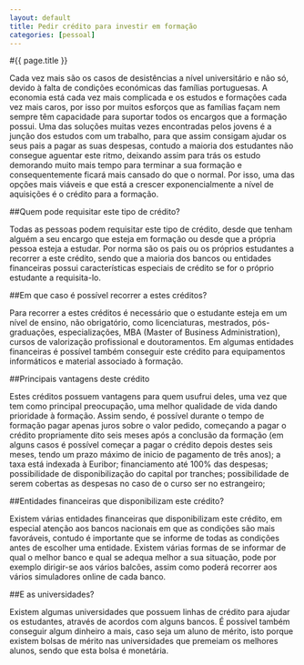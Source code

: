```yaml
---
layout: default
title: Pedir crédito para investir em formação
categories: [pessoal]
---
```


#{{ page.title }}

Cada vez mais são os casos de desistências a nível universitário e não só, devido à falta de condições económicas das famílias portuguesas. A economia está cada vez mais complicada e os estudos e formações cada vez mais caros, por isso por muitos esforços que as famílias façam nem sempre têm capacidade para suportar todos os encargos que a formação possui. Uma das soluções muitas vezes encontradas pelos jovens é a junção dos estudos com um trabalho, para que assim consigam ajudar os seus pais a pagar as suas despesas, contudo a maioria dos estudantes não consegue aguentar este ritmo, deixando assim para trás os estudo demorando muito mais tempo para terminar a sua formação e consequentemente ficará mais cansado do que o normal. Por isso, uma das opções mais viáveis e que está a crescer exponencialmente a nível de aquisições é o crédito para a formação.

##Quem pode requisitar este tipo de crédito?

Todas as pessoas podem requisitar este tipo de crédito, desde que tenham alguém a seu encargo que esteja em formação ou desde que a própria pessoa esteja a estudar. Por norma são os pais ou os próprios estudantes a recorrer a este crédito, sendo que a maioria dos bancos ou entidades financeiras possui características especiais de crédito se for o próprio estudante a requisita-lo.

##Em que caso é possível recorrer a estes créditos?

Para recorrer a estes créditos é necessário que o estudante esteja em um nível de ensino, não obrigatório, como licenciaturas, mestrados, pós-graduações, especializações, MBA (Master of Business Administration), cursos de valorização profissional e doutoramentos. Em algumas entidades financeiras é possível também conseguir este crédito para equipamentos informáticos e material associado à formação.

##Principais vantagens deste crédito

Estes créditos possuem vantagens para quem usufrui deles, uma vez que tem como principal preocupação, uma melhor qualidade de vida dando prioridade à formação. Assim sendo, é possível durante o tempo de formação pagar apenas juros sobre o valor pedido, começando a pagar o crédito propriamente dito seis meses após a conclusão da formação (em alguns casos é possível começar a pagar o crédito depois destes seis meses, tendo um prazo máximo de inicio de pagamento de três anos); a taxa está indexada à Euribor; financiamento até 100% das despesas; possibilidade de disponibilização do capital por tranches; possibilidade de serem cobertas as despesas no caso de o curso ser no estrangeiro;

##Entidades financeiras que disponibilizam este crédito?

Existem várias entidades financeiras que disponibilizam este crédito, em especial atenção aos bancos nacionais em que as condições são mais favoráveis, contudo é importante que se informe de todas as condições antes de escolher uma entidade. Existem várias formas de se informar de qual o melhor banco e qual se adequa melhor a sua situação, pode por exemplo dirigir-se aos vários balcões, assim como poderá recorrer aos vários simuladores online de cada banco.

##E as universidades?

Existem algumas universidades que possuem linhas de crédito para ajudar os estudantes, através de acordos com alguns bancos. É possível também conseguir algum dinheiro a mais, caso seja um aluno de mérito, isto porque existem bolsas de mérito nas universidades que premeiam os melhores alunos, sendo que esta bolsa é monetária.
